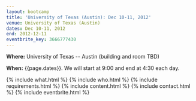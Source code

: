 ```yaml
---
layout: bootcamp
title: 'University of Texas (Austin): Dec 10-11, 2012'
venue: University of Texas (Austin)
dates: Dec 10-11, 2012
end: 2012-12-11
eventbrite_key: 3666777430
---
```

**Where:** University of Texas -- Austin (building and room TBD)

**When:** {{page.dates}}. We will start at 9:00 and end at 4:30 each day.

{% include what.html %}
{% include who.html %}
{% include requirements.html %}
{% include content.html %}
{% include contact.html %}
{% include eventbrite.html %}
